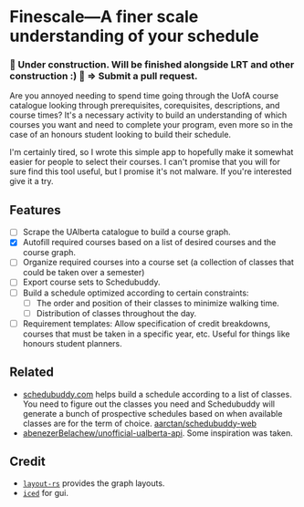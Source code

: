 # Finescale&mdash;A finer scale understanding of your schedule
### &#128679; Under construction. Will be finished alongside LRT and other construction :) &#128679; &Rightarrow; Submit a pull request.
Are you annoyed needing to spend time going through the UofA course catalogue
looking through prerequisites, corequisites, descriptions, and course times? It's
a necessary activity to build an understanding of which courses you want and need
to complete your program, even more so in the case of an honours student looking
to build their schedule. 

I'm certainly tired, so I wrote this simple app to hopefully make it somewhat
easier for people to select their courses. I can't promise that you will for
sure find this tool useful, but I promise it's not malware. If
you're interested give it a try.

## Features
- [ ] Scrape the UAlberta catalogue to build a course graph.
- [x] Autofill required courses based on a list of desired courses and the course graph.
- [ ] Organize required courses into a course set (a collection of classes that could be taken over a semester)
- [ ] Export course sets to Schedubuddy.
- [ ] Build a schedule optimized according to certain constraints:
  - [ ] The order and position of their classes to minimize walking time.
  - [ ] Distribution of classes throughout the day.
- [ ] Requirement templates: Allow specification of credit breakdowns, courses that must be taken in a specific
year, etc. Useful for things like honours student planners.

## Related
- [schedubuddy.com](schedubuddy.com) helps build a schedule according to a list of classes.
You need to figure out the classes you need and Schedubuddy will generate a bunch of prospective schedules based
on when available classes are for the term of choice.
[aarctan/schedubuddy-web](https://github.com/aarctan/schedubuddy-web)
- [abenezerBelachew/unofficial-ualberta-api](https://github.com/abenezerBelachew/unofficial-ualberta-api/blob/master/scraper.py).
Some inspiration was taken.

## Credit
- [`layout-rs`](https://github.com/nadavrot/layout) provides the graph layouts.
- [`iced`](https://iced.rs/) for gui.
